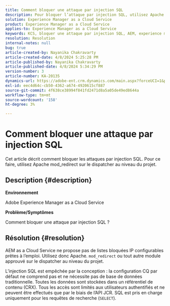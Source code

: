 ```yaml
---
title: Comment bloquer une attaque par injection SQL
description: Pour bloquer l’attaque par injection SQL, utilisez Apache mod_redirect sur le dispatcher au niveau du projet.
solution: Experience Manager as a Cloud Service
product: Experience Manager as a Cloud Service
applies-to: Experience Manager as a Cloud Service
keywords: KCS, bloquer une attaque par injection SQL, AEM, experience manager as a cloud service
resolution: Resolution
internal-notes: null
bug: true
article-created-by: Nayanika Chakravarty
article-created-date: 4/8/2024 5:25:28 PM
article-published-by: Nayanika Chakravarty
article-published-date: 4/8/2024 5:34:29 PM
version-number: 3
article-number: KA-20135
dynamics-url: https://adobe-ent.crm.dynamics.com/main.aspx?forceUCI=1&pagetype=entityrecord&etn=knowledgearticle&id=5c07fdf9-ccf5-ee11-a1fe-6045bd006295
exl-id: eec4d64c-cb50-4362-a674-4920615cf887
source-git-commit: 4f638ce38994f841fd2471d8a5a05de49ed8644a
workflow-type: tm+mt
source-wordcount: '158'
ht-degree: 3%

---
```


# Comment bloquer une attaque par injection SQL


Cet article décrit comment bloquer les attaques par injection SQL. Pour ce faire, utilisez Apache mod_redirect sur le dispatcher au niveau du projet.

## Description {#description}


<b>Environnement</b>

Adobe Experience Manager as a Cloud Service

<b>Problème/Symptômes</b>

Comment bloquer une attaque par injection SQL ?


## Résolution {#resolution}


AEM as a Cloud Service ne propose pas de listes bloquées IP configurables prêtes à l’emploi. Utilisez donc Apache. `mod_redirect` ou tout autre module approuvé sur le dispatcher au niveau du projet.

L’injection SQL est empêchée par la conception : la configuration CQ par défaut ne comprend pas et ne nécessite pas de base de données traditionnelle. Toutes les données sont stockées dans un référentiel de contenu (CRX). Tous les accès sont limités aux utilisateurs authentifiés et ne peuvent être effectués que par le biais de l’API JCR. SQL est pris en charge uniquement pour les requêtes de recherche (`SELECT`).
